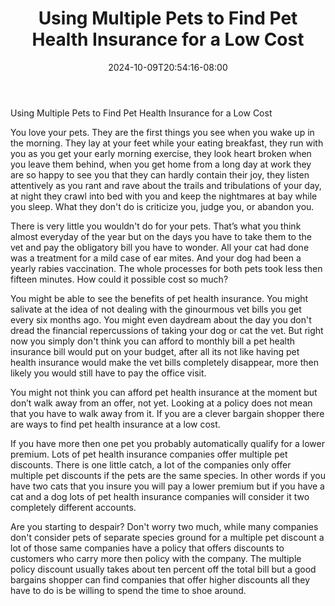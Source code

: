 ﻿---
title: "Using Multiple Pets to Find Pet Health Insurance for a Low Cost"
date: 2024-10-09T20:54:16-08:00
description: "pet health care Tips for Web Success"
featured_image: "/images/pet health care.jpg"
tags: ["pet health care"]
---

Using Multiple Pets to Find Pet Health Insurance for a Low Cost
	
You love your pets. They are the first things you see when you wake up in the morning. They lay at your feet while your eating breakfast, they run with you as you get your early morning exercise, they look heart broken when you leave them behind, when you get home from a long day at work they are so happy to see you that they can hardly contain their joy, they listen attentively as you rant and rave about the trails and tribulations of your day, at night they crawl into bed with you and keep the nightmares at bay while you sleep. What they don't do is criticize you, judge you, or abandon you.

There is very little you wouldn't do for your pets. That’s what you think almost everyday of the year but on the days you have to take them to the vet and pay the obligatory bill you have to wonder. All your cat had done was a treatment for a mild case of ear mites. And your dog had been a yearly rabies vaccination. The whole processes for both pets took less then fifteen minutes. How could it possible cost so much?

You might be able to see the benefits of pet health insurance. You might salivate at the idea of not dealing with the ginourmous vet bills you get every six months ago. You might even daydream about the day you don't dread the financial repercussions of taking your dog or cat the vet. But right now you simply don't think you can afford to monthly bill a pet health insurance bill would put on your budget, after all its not like having pet health insurance would make the vet bills completely disappear, more then likely you would still have to pay the office visit.
	
You might not think you can afford pet health insurance at the moment but don’t walk away from an offer, not yet. Looking at a policy does not mean that you have to walk away from it. If you are a clever bargain shopper there are ways to find pet health insurance at a low cost.
	
If you have more then one pet you probably automatically qualify for a lower premium. Lots of pet health insurance companies offer multiple pet discounts. There is one little catch, a lot of the companies only offer multiple pet discounts if the pets are the same species. In other words if you have two cats that you insure you will pay a lower premium but if you have a cat and a dog lots of pet health insurance companies will consider it two completely different accounts.
	
Are you starting to despair? Don't worry two much, while many companies don't consider pets of separate species ground for a multiple pet  discount a lot of those same companies have a policy that offers discounts to customers who carry more then policy with the company. The multiple policy discount usually takes about ten percent off the total bill but a good bargains shopper can find companies that offer higher discounts all they have to do is be willing to spend the time to shoe around.


